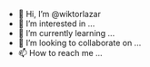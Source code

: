 - 👋 Hi, I’m @wiktorlazar
- 👀 I’m interested in ...
- 🌱 I’m currently learning ...
- 💞️ I’m looking to collaborate on ...
- 📫 How to reach me ...

<!---
wiktorlazar/wiktorlazar is a ✨ special ✨ repository because its `README.md` (this file) appears on your GitHub profile.
You can click the Preview link to take a look at your changes.
--->
